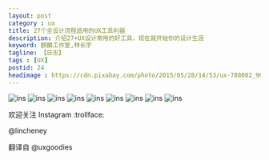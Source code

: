 ```yaml
---
layout: post
category : ux
title: 27个全设计流程适用的UX工具利器
description: 介绍27+UX设计常用的好工具，现在就开始你的设计生涯
keyword: 麒麟工作室,林长宇
tagline: 【日志】
tags : [UX]
postid: 24
headimage : https://cdn.pixabay.com/photo/2015/05/28/14/53/ux-788002_960_720.jpg
---
```


![ins](/images/2019/20191225/page1.png)
![ins](/images/2019/20191225/page2.png)
![ins](/images/2019/20191225/page3.png)
![ins](/images/2019/20191225/page4.png)
![ins](/images/2019/20191225/page5.png)
![ins](/images/2019/20191225/page6.png)
![ins](/images/2019/20191225/page7.png)
![ins](/images/2019/20191225/page8.png)
![ins](/images/2019/20191225/page9.png)

欢迎关注 Instagram :trollface:

@lincheney

翻译自 @uxgoodies
